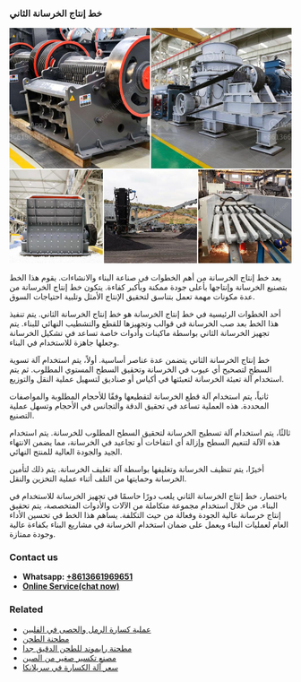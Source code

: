<h3>خط إنتاج الخرسانة الثاني</h3><img src='1701850868.jpg' alt=''><p>يعد خط إنتاج الخرسانة من أهم الخطوات في صناعة البناء والانشاءات. يقوم هذا الخط بتصنيع الخرسانة وإنتاجها بأعلى جودة ممكنة وبأكبر كفاءة. يتكون خط إنتاج الخرسانة من عدة مكونات مهمة تعمل بتناسق لتحقيق الإنتاج الأمثل وتلبية احتياجات السوق.</p><p>أحد الخطوات الرئيسية في خط إنتاج الخرسانة هو خط إنتاج الخرسانة الثاني. يتم تنفيذ هذا الخط بعد صب الخرسانة في قوالب وتجهيزها للقطع والتشطيب النهائي للبناء. يتم تجهيز الخرسانة الثاني بواسطة ماكينات وأدوات خاصة تساعد في تشكيل الخرسانة وجعلها جاهزة للاستخدام في البناء.</p><p>خط إنتاج الخرسانة الثاني يتضمن عدة عناصر أساسية. أولاً، يتم استخدام آلة تسوية السطح لتصحيح أي عيوب في الخرسانة وتحقيق السطح المستوي المطلوب. ثم يتم استخدام آلة تعبئة الخرسانة لتعبئتها في أكياس أو صناديق لتسهيل عملية النقل والتوزيع.</p><p>ثانياً، يتم استخدام آلة قطع الخرسانة لتقطيعها وفقًا للأحجام المطلوبة والمواصفات المحددة. هذه العملية تساعد في تحقيق الدقة والتجانس في الأحجام وتسهل عملية التصنيع.</p><p>ثالثًا، يتم استخدام آلة تسطيح الخرسانة لتحقيق السطح المطلوب للخرسانة. يتم استخدام هذه الآلة لتنعيم السطح وإزالة أي انتفاخات أو تجاعيد في الخرسانة، مما يضمن الانتهاء الجيد والجودة العالية للمنتج النهائي.</p><p>أخيرًا، يتم تنظيف الخرسانة وتغليفها بواسطة آلة تغليف الخرسانة. يتم ذلك لتأمين الخرسانة وحمايتها من التلف أثناء عملية التخزين والنقل.</p><p>باختصار، خط إنتاج الخرسانة الثاني يلعب دورًا حاسمًا في تجهيز الخرسانة للاستخدام في البناء. من خلال استخدام مجموعة متكاملة من الآلات والأدوات المتخصصة، يتم تحقيق إنتاج خرسانة عالية الجودة وفعالة من حيث التكلفة. يساهم هذا الخط في تحسين الأداء العام لعمليات البناء ويعمل على ضمان استخدام الخرسانة في مشاريع البناء بكفاءة عالية وجودة ممتازة.</p><h3>Contact us</h3><ul><li><strong>Whatsapp:&nbsp;<a href="https://wa.me/8613661969651">+8613661969651</a></strong></li><li><a href="https://swt.shibang-china.com/?git&amp;zhl&amp;خط إنتاج الخرسانة الثاني"><strong>Online Service(chat now)</strong></a></li></ul><h3>Related</h3><ul><li><a href='عملية كسارة الرمل والحصى في الفلبين.md'>عملية كسارة الرمل والحصى في الفلبين</a></li><li><a href='مطحنة الطحن.md'>مطحنة الطحن</a></li><li><a href='مطحنة رايموند للطحن الدقيق جدا.md'>مطحنة رايموند للطحن الدقيق جدا</a></li><li><a href='مصنع تكسير صغير من الصين.md'>مصنع تكسير صغير من الصين</a></li><li><a href='سعر آلة الكسارة في سريلانكا.md'>سعر آلة الكسارة في سريلانكا</a></li></ul>